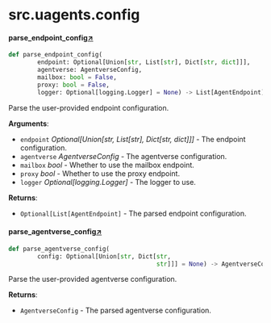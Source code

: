 

# src.uagents.config



#### parse_endpoint_config[↗](https://github.com/fetchai/uAgents/blob/main/python/src/uagents/config.py#L62)
```python
def parse_endpoint_config(
        endpoint: Optional[Union[str, List[str], Dict[str, dict]]],
        agentverse: AgentverseConfig,
        mailbox: bool = False,
        proxy: bool = False,
        logger: Optional[logging.Logger] = None) -> List[AgentEndpoint]
```

Parse the user-provided endpoint configuration.

**Arguments**:

- `endpoint` _Optional[Union[str, List[str], Dict[str, dict]]]_ - The endpoint configuration.
- `agentverse` _AgentverseConfig_ - The agentverse configuration.
- `mailbox` _bool_ - Whether to use the mailbox endpoint.
- `proxy` _bool_ - Whether to use the proxy endpoint.
- `logger` _Optional[logging.Logger]_ - The logger to use.
  

**Returns**:

- `Optional[List[AgentEndpoint]` - The parsed endpoint configuration.



#### parse_agentverse_config[↗](https://github.com/fetchai/uAgents/blob/main/python/src/uagents/config.py#L117)
```python
def parse_agentverse_config(
        config: Optional[Union[str, Dict[str,
                                         str]]] = None) -> AgentverseConfig
```

Parse the user-provided agentverse configuration.

**Returns**:

- `AgentverseConfig` - The parsed agentverse configuration.

